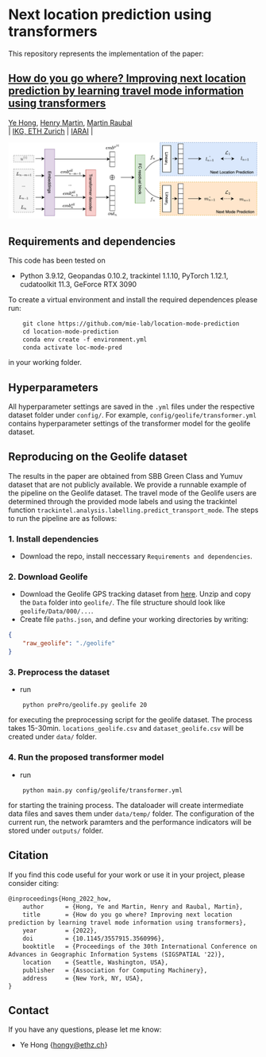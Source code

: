 # Next location prediction using transformers

This repository represents the implementation of the paper:

## [How do you go where? Improving next location prediction by learning travel mode information using transformers]()
[Ye Hong](https://scholar.google.com/citations?user=dnaRSnwAAAAJ&hl=en), [Henry Martin](https://n.ethz.ch/~martinhe/), [Martin Raubal](https://raubal.ethz.ch/)\
| [IKG, ETH Zurich](https://gis.ethz.ch/en/) | [IARAI](https://www.iarai.ac.at/) |

![flowchart](fig/main_flowchart.png?raw=True)

## Requirements and dependencies

This code has been tested on

- Python 3.9.12, Geopandas 0.10.2, trackintel 1.1.10, PyTorch 1.12.1, cudatoolkit 11.3, GeForce RTX 3090

To create a virtual environment and install the required dependences please run:
```shell
    git clone https://github.com/mie-lab/location-mode-prediction
    cd location-mode-prediction
    conda env create -f environment.yml
    conda activate loc-mode-pred
```
in your working folder.


## Hyperparameters
All hyperparameter settings are saved in the `.yml` files under the respective dataset folder under `config/`. For example, `config/geolife/transformer.yml` contains hyperparameter settings of the transformer model for the geolife dataset. 


## Reproducing on the Geolife dataset

The results in the paper are obtained from SBB Green Class and Yumuv dataset that are not publicly available. We provide a runnable example of the pipeline on the Geolife dataset. The travel mode of the Geolife users are determined through the provided mode labels and using the trackintel function `trackintel.analysis.labelling.predict_transport_mode`. The steps to run the pipeline are as follows:

### 1. Install dependencies 
- Download the repo, install neccessary `Requirements and dependencies`.

### 2. Download Geolife 
- Download the Geolife GPS tracking dataset from [here](https://www.microsoft.com/en-us/download/details.aspx?id=52367). Unzip and copy the `Data` folder into `geolife/`. The file structure should look like `geolife/Data/000/...`.
- Create file `paths.json`, and define your working directories by writing:

```json
{
    "raw_geolife": "./geolife"
}
```

### 3. Preprocess the dataset
- run 
```shell
    python prePro/geolife.py geolife 20
```
for executing the preprocessing script for the geolife dataset. The process takes 15-30min. `locations_geolife.csv` and `dataset_geolife.csv` will be created under `data/` folder.

### 4. Run the proposed transformer model
- run 
```shell
    python main.py config/geolife/transformer.yml
```
for starting the training process. The dataloader will create intermediate data files and saves them under `data/temp/` folder. The configuration of the current run, the network paramters and the performance indicators will be stored under `outputs/` folder.


## Citation
If you find this code useful for your work or use it in your project, please consider citing:

```shell
@inproceedings{Hong_2022_how,
    author      = {Hong, Ye and Martin, Henry and Raubal, Martin},
    title       = {How do you go where? Improving next location prediction by learning travel mode information using transformers},
    year        = {2022},
    doi         = {10.1145/3557915.3560996},
    booktitle   = {Proceedings of the 30th International Conference on Advances in Geographic Information Systems (SIGSPATIAL '22)},
    location    = {Seattle, Washington, USA},
    publisher   = {Association for Computing Machinery},
    address     = {New York, NY, USA},
}
```

## Contact
If you have any questions, please let me know: 
- Ye Hong {hongy@ethz.ch}
